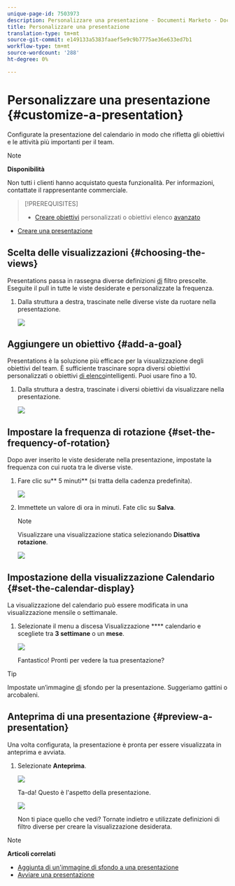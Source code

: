 ```yaml
---
unique-page-id: 7503973
description: Personalizzare una presentazione - Documenti Marketo - Documentazione prodotto
title: Personalizzare una presentazione
translation-type: tm+mt
source-git-commit: e149133a5383faaef5e9c9b7775ae36e633ed7b1
workflow-type: tm+mt
source-wordcount: '288'
ht-degree: 0%

---
```



# Personalizzare una presentazione {#customize-a-presentation}

Configurate la presentazione del calendario in modo che rifletta gli obiettivi e le attività più importanti per il team.

>[!NOTE]
>
>**Disponibilità**
>
>Non tutti i clienti hanno acquistato questa funzionalità. Per informazioni, contattate il rappresentante commerciale.

>[!PREREQUISITES]
>
>* [Creare obiettivi](create-a-custom-goal.md) personalizzati o obiettivi elenco [avanzato](create-a-smart-list-goal.md)
   >
   >
* [Creare una presentazione](create-a-presentation.md)

>



## Scelta delle visualizzazioni {#choosing-the-views}

Presentations passa in rassegna diverse definizioni [di](../../../../product-docs/core-marketo-concepts/marketing-calendar/working-with-the-calendar/filtering-the-marketing-calendar.md) filtro prescelte. Eseguite il pull in tutte le viste desiderate e personalizzate la frequenza.

1. Dalla struttura a destra, trascinate nelle diverse viste da ruotare nella presentazione.

   ![](assets/image2015-3-18-13-3a6-3a10.png)

## Aggiungere un obiettivo {#add-a-goal}

Presentations è la soluzione più efficace per la visualizzazione degli obiettivi del team. È sufficiente trascinare sopra diversi obiettivi [](create-a-custom-goal.md) personalizzati o obiettivi [di elenco](create-a-smart-list-goal.md)intelligenti. Puoi usare fino a 10.

1. Dalla struttura a destra, trascinate i diversi obiettivi da visualizzare nella presentazione.

   ![](assets/image2015-3-24-14-3a23-3a26.png)

## Impostare la frequenza di rotazione {#set-the-frequency-of-rotation}

Dopo aver inserito le viste desiderate nella presentazione, impostate la frequenza con cui ruota tra le diverse viste.

1. Fare clic su** 5 minuti** (si tratta della cadenza predefinita).

   ![](assets/image2015-3-18-13-3a17-3a29.png)

1. Immettete un valore di ora in minuti. Fate clic su **Salva**.

   >[!NOTE]
   >
   >Visualizzare una visualizzazione statica selezionando **Disattiva rotazione**.

   ![](assets/image2015-3-18-13-3a22-3a18.png)

## Impostazione della visualizzazione Calendario {#set-the-calendar-display}

La visualizzazione del calendario può essere modificata in una visualizzazione mensile o settimanale.

1. Selezionate il menu a discesa Visualizzazione **** calendario e scegliete tra **3 settimane** o un **mese**.

   ![](assets/image2015-3-18-13-3a27-3a37.png)

   Fantastico! Pronti per vedere la tua presentazione?

>[!TIP]
>
>Impostate un’immagine [di](add-a-background-image-to-a-presentation.md) sfondo per la presentazione. Suggeriamo gattini o arcobaleni.

## Anteprima di una presentazione {#preview-a-presentation}

Una volta configurata, la presentazione è pronta per essere visualizzata in anteprima e avviata.

1. Selezionate **Anteprima**.

   ![](assets/image2015-3-18-13-3a37-3a55.png)

   Ta-da! Questo è l&#39;aspetto della presentazione.

   ![](assets/image2015-3-24-14-3a29-3a29.png)

   Non ti piace quello che vedi? Tornate indietro e utilizzate definizioni di filtro diverse per creare la visualizzazione desiderata.

>[!NOTE]
>
>**Articoli correlati**
>
>* [Aggiunta di un&#39;immagine di sfondo a una presentazione](add-a-background-image-to-a-presentation.md)
>* [Avviare una presentazione](launch-a-presentation.md)

>



